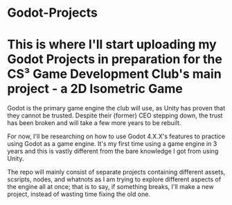 # Godot-Projects
This is where I'll start uploading my Godot Projects in preparation for the CS³ Game Development Club's main project - a 2D Isometric Game
========================================
Godot is the primary game engine the club will use, as Unity has proven that they cannot be trusted. Despite their (former) CEO stepping down, the trust has been broken and will take a few more years to be rebuilt.

For now, I'll be researching on how to use Godot 4.X.X's features to practice using Godot as a game engine. It's my first time using a game engine in 3 years and this is vastly different from the bare knowledge I got from using Unity.

The repo will mainly consist of separate projects containing different assets, scsripts, nodes, and whatnots as I am trying to explore different aspects of the engine all at once; that is to say, if something breaks, I'll make a new project, instead of wasting time fixing the old one.
